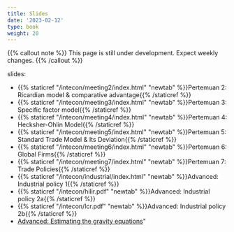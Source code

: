 ```yaml
---
title: Slides
date: '2023-02-12'
type: book
weight: 20
---
```


{{% callout note %}} This page is still under development. Expect weekly changes. {{% /callout %}}

slides:

- {{% staticref "/intecon/meeting2/index.html" "newtab" %}}Pertemuan 2: Ricardian model & comparative advantage{{% /staticref %}}
- {{% staticref "/intecon/meeting3/index.html" "newtab" %}}Pertemuan 3: Specific factor model{{% /staticref %}}
- {{% staticref "/intecon/meeting4/index.html" "newtab" %}}Pertemuan 4: Hecksher-Ohlin Model{{% /staticref %}}
- {{% staticref "/intecon/meeting5/index.html" "newtab" %}}Pertemuan 5: Standard Trade Model & Its Deviation{{% /staticref %}}
- {{% staticref "/intecon/meeting6/index.html" "newtab" %}}Pertemuan 6: Global Firms{{% /staticref %}}
- {{% staticref "/intecon/meeting7/index.html" "newtab" %}}Pertemuan 7: Trade Policies{{% /staticref %}}
- {{% staticref "/intecon/industrial/index.html" "newtab" %}}Advanced: Industrial policy 1{{% /staticref %}}
- {{% staticref "/intecon/hilir.pdf" "newtab" %}}Advanced: Industrial policy 2a{{% /staticref %}}
- {{% staticref "/intecon/lcr.pdf" "newtab" %}}Advanced: Industrial policy 2b{{% /staticref %}}
- [Advanced: Estimating the gravity equations](https://imedkrisna.github.io/gravity/)"

